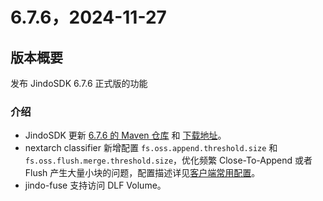 # 6.7.6，2024-11-27

## 版本概要

发布 JindoSDK 6.7.6 正式版的功能

### 介绍

- JindoSDK 更新 [6.7.6 的 Maven 仓库](oss-maven.md) 和 [下载地址](jindodata_download.md)。
- nextarch classifier 新增配置 `fs.oss.append.threshold.size` 和 `fs.oss.flush.merge.threshold.size`，优化频繁 Close-To-Append 或者 Flush 产生大量小块的问题，配置描述详见[客户端常用配置](https://aliyun.github.io/alibabacloud-jindodata/jindosdk/jindosdk_configuration/)。
- jindo-fuse 支持访问 DLF Volume。
